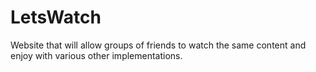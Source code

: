 # LetsWatch

 Website that will allow groups of friends to watch the same content and enjoy with various other implementations.
